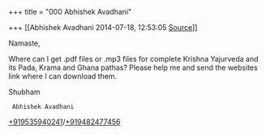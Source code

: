 +++
title = "000 Abhishek Avadhani"

+++
[[Abhishek Avadhani	2014-07-18, 12:53:05 [Source](https://groups.google.com/g/samskrita/c/PguSCVwb5Fs)]]



Namaste,

  

Where can I get .pdf files or .mp3 files for complete Krishna Yajurveda and its Pada, Krama and Ghana pathas? Please help me and send the websites link where I can download them.

  

Shubham

  

     Abhishek Avadhani

[+919535940241](tel:+91%2095359%2040241)/[+919482477456](tel:+91%2094824%2077456)

